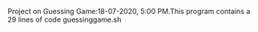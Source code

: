 Project on Guessing Game:18-07-2020, 5:00 PM.This program contains a 29 lines of code guessinggame.sh
